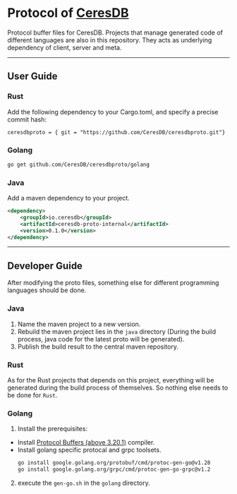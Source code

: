 # Protocol of [CeresDB](https://github.com/CeresDB/ceresdb)

Protocol buffer files for CeresDB. Projects that manage generated code of different languages are also in this repository. They acts as underlying dependency of client, server and meta.

---

## User Guide

### Rust

Add the following dependency to your Cargo.toml, and specify a precise commit hash:

```
ceresdbproto = { git = "https://github.com/CeresDB/ceresdbproto.git"}
```

### Golang

```sh
go get github.com/CeresDB/ceresdbproto/golang
```

### Java

Add a maven dependency to your project.

```xml
<dependency>
    <groupId>io.ceresdb</groupId>
    <artifactId>ceresdb-proto-internal</artifactId>
    <version>0.1.0</version>
</dependency>
```

---

## Developer Guide
After modifying the proto files, something else for different programming languages should be done.

### Java
1. Name the maven project to a new version.
2. Rebuild the maven project lies in the `java` directory (During the build process, java code for the latest proto will be generated).
2. Publish the build result to the central maven repository.

### Rust
As for the Rust projects that depends on this project, everything will be generated during the build process of themselves. So nothing else needs to be done for `Rust`.

### Golang
1. Install the prerequisites:
* Install [Protocol Buffers (above 3.20.1)](https://github.com/protocolbuffers/protobuf/releases) compiler.
* Install golang specific protocal and grpc toolsets.
    ```sh
    go install google.golang.org/protobuf/cmd/protoc-gen-go@v1.28
    go install google.golang.org/grpc/cmd/protoc-gen-go-grpc@v1.2
    ```
2. execute the `gen-go.sh` in the `golang` directory.
